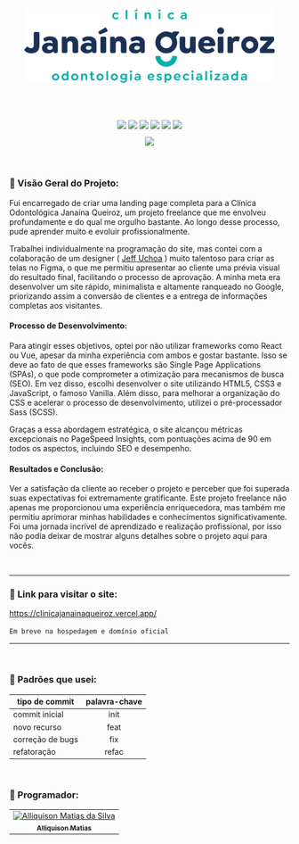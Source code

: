 <br>
<br>

<p align="center">
  <img src="Logo 01 azul.png" width="450" />
</p>

<br>
<br>

<p align="center">
  <img align="center" src="https://img.shields.io/badge/javascript-%2320232a.svg?style=for-the-badge&logo=javascript&logoColor=%23F7DF1E" />
  <img align="center" src="https://img.shields.io/badge/html-%2320232a.svg?style=for-the-badge&logo=html5"/>
  <img align="center" src="https://img.shields.io/badge/css-%2320232a.svg?style=for-the-badge&logo=css3"/>
  <img align="center" src="https://img.shields.io/badge/sass-%2320232a.svg?style=for-the-badge&logo=sass"/>
  <img align="center" src="https://img.shields.io/badge/figma-%2320232a.svg?style=for-the-badge&logo=figma&logoColor=white" />
  <img align="center" src="https://img.shields.io/badge/git-%2320232a.svg?style=for-the-badge&logo=git&logoColor=%white" />
</p>

<p align="center">
   <img src="http://img.shields.io/static/v1?label=STATUS&message=Finalizado&color=GREEN&style=for-the-badge" />
</p>



<br>

### 📌 Visão Geral do Projeto:

<p>
Fui encarregado de criar uma landing page completa para a Clínica Odontológica Janaína Queiroz, um projeto freelance que me envolveu profundamente e do qual me orgulho bastante. Ao longo desse processo, pude aprender muito e evoluir profissionalmente.

Trabalhei individualmente na programação do site, mas contei com a colaboração de um designer ( [Jeff Uchoa](https://www.linkedin.com/in/jeff-uchoa-b264b3186/) ) muito talentoso para criar as telas no Figma, o que me permitiu apresentar ao cliente uma prévia visual do resultado final, facilitando o processo de aprovação. A minha meta era desenvolver um site rápido, minimalista e altamente ranqueado no Google, priorizando assim a conversão de clientes e a entrega de informações completas aos visitantes.

#### Processo de Desenvolvimento:

Para atingir esses objetivos, optei por não utilizar frameworks como React ou Vue, apesar da minha experiência com ambos e gostar bastante. Isso se deve ao fato de que esses frameworks são Single Page Applications (SPAs), o que pode comprometer a otimização para mecanismos de busca (SEO). Em vez disso, escolhi desenvolver o site utilizando HTML5, CSS3 e JavaScript, o famoso Vanilla. Além disso, para melhorar a organização do CSS e acelerar o processo de desenvolvimento, utilizei o pré-processador Sass (SCSS).

Graças a essa abordagem estratégica, o site alcançou métricas excepcionais no PageSpeed Insights, com pontuações acima de 90 em todos os aspectos, incluindo SEO e desempenho.

#### Resultados e Conclusão:

Ver a satisfação da cliente ao receber o projeto e perceber que foi superada suas expectativas foi extremamente gratificante. Este projeto freelance não apenas me proporcionou uma experiência enriquecedora, mas também me permitiu aprimorar minhas habilidades e conhecimentos significativamente. Foi uma jornada incrível de aprendizado e realização profissional, por isso não podia deixar de mostrar alguns detalhes sobre o projeto aqui para vocês.
</p>

<br>

---

### 🔷 Link para visitar o site:

<https://clinicajanainaqueiroz.vercel.app/>

`Em breve na hospedagem e domínio oficial`

---

<br>

### 🤔 Padrões que usei:

| tipo de commit   | palavra-chave |
| ---------------- | :-----------: |
| commit inicial   |     init      |
| novo recurso     |     feat      |
| correção de bugs |      fix      |
| refatoração      |     refac     |


<br>

<h3>🔷 Programador:</h3>
<div>
  <table>
    <tr>
      <td align="center">
        <a href="https://github.com/Ally-Matias">
          <img src="https://avatars.githubusercontent.com/u/98532868?v=4" alt="Alliquison Matias da Silva"
            width="120px">
          <br>
          <sub><b>Alliquison Matias</b></sub>
        </a>
    </tr>
  </table>
</div>
